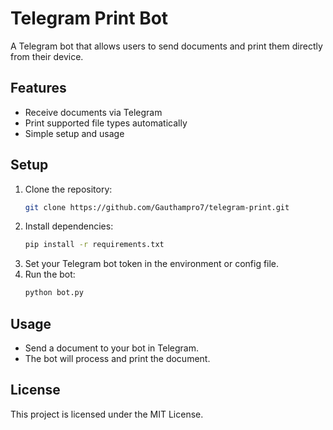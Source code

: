 # Telegram Print Bot

A Telegram bot that allows users to send documents and print them directly from their device.

## Features

- Receive documents via Telegram
- Print supported file types automatically
- Simple setup and usage

## Setup

1. Clone the repository:
    ```bash
    git clone https://github.com/Gauthampro7/telegram-print.git
    ```
2. Install dependencies:
    ```bash
    pip install -r requirements.txt
    ```
3. Set your Telegram bot token in the environment or config file.
4. Run the bot:
    ```bash
    python bot.py
    ```

## Usage

- Send a document to your bot in Telegram.
- The bot will process and print the document.

## License

This project is licensed under the MIT License.
